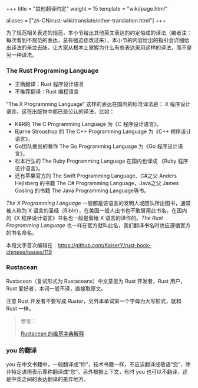 +++
title = "其他翻译约定"
weight = 15
template = "wiki/page.html"

aliases = ["zh-CN/rust-wiki/translate/other-translation.html"]
+++

为了规范相关表述的规范，本小节给出其他英文表达的约定俗成的译法（编者注：每次看到不规范的表达，总有强迫症改过来），本小节的内容给出的指引会详细给出译法的来龙去脉，让大家从根本上掌握为什么有些表达采用这样的译法，而不是另一种译法。

### The Rust Programing Language

- 正确翻译：Rust 程序设计语言
- 不推荐翻译：Rust 编程语言


“The X Programming Language” 这样的表达在国内的标准译法是： X 程序设计语言。这在出版物中都已是公认的译法，比如：

- K&R的 The C Programming Language 为《C 程序设计语言》，
- Bjarne Stroustrup 的 The C++ Programming Language 为《C++ 程序设计语言》，
- Go团队推出的著作 The Go Programming Language 为《Go 程序设计语言》，
- 松本行弘的 The Ruby Programming Language 在国内也译成 《Ruby 程序设计语言》。
- 还有苹果官方的 The Swift Programming Language、C#之父 Anders Hejlsberg 的书籍 The C# Programming Language，Java之父 James Gosling 的书籍 The Java Programming Language等书。

*The X Programming Language* 一般都是该语言的发明人或团队所出图书，通常被人称为 X 语言的圣经（Bible），在美国一般人出书也不敢冒用此书名，在国内的《X 程序设计语言》书名也一般是留给 X 语言的译作的。*The Rust Programming Language* 也一样在官方就叫此名，我们翻译书名时也应遵循官方的书名命名。


本段文字首次编辑在：<https://github.com/KaiserY/rust-book-chinese/issues/119>

### Rustacean

Rustacean（复试形式为 Rustaceans）中文意思为 Rust 开发者，Rust 用户，Rust 爱好者，本词一般不译，直接取原文。

注意 Rust 开发者不要写成 *Ruster*，另外本单词第一个字母为大写形式，就和 Rust 一样。

> 参见：
>
> [Rustacean 的维基字典解释](https://en.wiktionary.org/wiki/Rustacean)

### you 的翻译

you 在中文书籍中，一般翻译成“你”，技术书籍一样，不应该翻译成敬语“您”，除非特定语境表示尊称翻译成“您”。另外根据上下文，有时 you 也可以不翻译，这是中英之间的表达翻译的差异地方。

